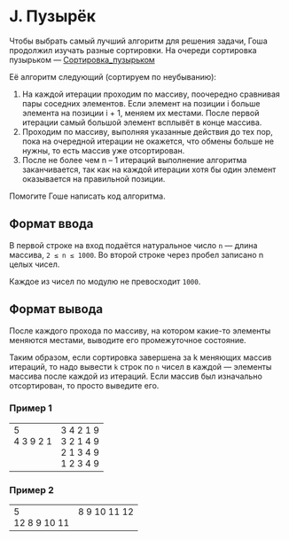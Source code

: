 # J. Пузырёк

Чтобы выбрать самый лучший алгоритм для решения задачи, Гоша продолжил изучать разные сортировки. На очереди сортировка 
пузырьком — [Сортировка_пузырьком](https://ru.wikipedia.org/wiki/Сортировка_пузырьком)

Её алгоритм следующий (сортируем по неубыванию):
1. На каждой итерации проходим по массиву, поочередно сравнивая пары соседних элементов. Если элемент на позиции i 
больше элемента на позиции i + 1, меняем их местами. После первой итерации самый большой элемент всплывёт в конце массива.
2. Проходим по массиву, выполняя указанные действия до тех пор, пока на очередной итерации не окажется, что обмены 
больше не нужны, то есть массив уже отсортирован.
3. После не более чем n – 1 итераций выполнение алгоритма заканчивается, так как на каждой итерации хотя бы один 
элемент оказывается на правильной позиции.

Помогите Гоше написать код алгоритма.

## Формат ввода

В первой строке на вход подаётся натуральное число `n` — длина массива, `2 ≤ n ≤ 1000`.
Во второй строке через пробел записано n целых чисел.

Каждое из чисел по модулю не превосходит `1000`.

## Формат вывода

После каждого прохода по массиву, на котором какие-то элементы меняются местами, выводите его промежуточное состояние.

Таким образом, если сортировка завершена за k меняющих массив итераций, то надо вывести `k` строк по `n` чисел в 
каждой — элементы массива после каждой из итераций.
Если массив был изначально отсортирован, то просто выведите его.

### Пример 1

<table><tr>
<td>
5<br>
4 3 9 2 1<br>
<br>
<br>
</td>
<td>
3 4 2 1 9<br>
3 2 1 4 9<br>
2 1 3 4 9<br>
1 2 3 4 9
</td>
</tr></table>

### Пример 2


<table><tr>
<td>
5<br>
12 8 9 10 11
</td>
<td>
8 9 10 11 12<br>
<br>
</td>
</tr></table>